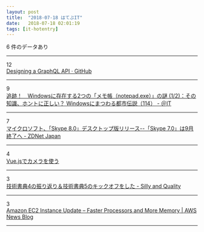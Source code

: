 ```yaml
---
layout: post
title:  "2018-07-18 はてぶIT"
date:   2018-07-18 02:01:19
tags: [it-hotentry]
---
```

6 件のデータあり

<hr><div class="row">
<div class="col-1"><span class="badge badge-pill badge-success h2">12</span></div>
<div class="col-11"><a href='https://gist.github.com/swalkinshaw/3a33e2d292b60e68fcebe12b62bbb3e2' target='_blank'>Designing a GraphQL API · GitHub</a></div>
</div>
<hr>
<div class="row">
<div class="col-1"><span class="badge badge-pill badge-success h2">9</span></div>
<div class="col-11"><a href='http://www.atmarkit.co.jp/ait/articles/1807/17/news012.html' target='_blank'>追跡！　Windowsに存在する2つの「メモ帳（notepad.exe）」の謎 (1/2)：その知識、ホントに正しい？ Windowsにまつわる都市伝説（114） - ＠IT</a></div>
</div>
<hr>
<div class="row">
<div class="col-1"><span class="badge badge-pill badge-success h2">7</span></div>
<div class="col-11"><a href='https://japan.zdnet.com/article/35122528/' target='_blank'>マイクロソフト、「Skype 8.0」デスクトップ版リリース--「Skype 7.0」は9月終了へ - ZDNet Japan</a></div>
</div>
<hr>
<div class="row">
<div class="col-1"><span class="badge badge-pill badge-success h2">4</span></div>
<div class="col-11"><a href='https://qiita.com/nkg/items/be89d8aebda6509ce2e1' target='_blank'>Vue.jsでカメラを使う</a></div>
</div>
<hr>
<div class="row">
<div class="col-1"><span class="badge badge-pill badge-success h2">3</span></div>
<div class="col-11"><a href='http://meganetaaan.hatenablog.com/entry/2018/07/17/233556' target='_blank'>技術書典4の振り返り＆技術書典5のキックオフをした - Silly and Quality</a></div>
</div>
<hr>
<div class="row">
<div class="col-1"><span class="badge badge-pill badge-success h2">3</span></div>
<div class="col-11"><a href='https://aws.amazon.com/blogs/aws/amazon-ec2-instance-update-faster-processors-and-more-memory/' target='_blank'>Amazon EC2 Instance Update – Faster Processors and More Memory | AWS News Blog</a></div>
</div>
<hr>

